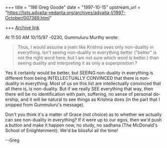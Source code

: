 +++
title = "186 Greg Goode"
date = "1997-10-15"
upstream_url = "https://lists.advaita-vedanta.org/archives/advaita-l/1997-October/007389.html"

+++
[Archive link](https://lists.advaita-vedanta.org/archives/advaita-l/1997-October/007389.html)

At 11:50 AM 10/15/97 -0230, Gummuluru Murthy wrote:

>Thus, I would assume a jnani like Krishna sees only non-duality in
>everything. Isn't seeing non-duality in everything better ("better" is
>not the right word here, but I am not sure which word is better.) than
>seeing duality and interpreting it as only a superposition ?

Yes it certainly would be better, but SEEING non-duality in everything is
different from being INTELLECTUALLY CONVINCED that there is non-duality in
everything.  Most of us on this list are intellectually convinced that all
there is, is non-duality.  But if we really SEE everything that way, then
there will be no identification with pain, suffering, no sense of personal
do-ership, and it will be natural to see things as Krishna does (in the
part that I snipped from Gummuluru's message).

Don't you think it's a matter of Grace (not choice) as to whether we
actually can see non-duality in everything?  If it were up to our egos,
then we'd push a button and make it happen now, no study, no sadhana (The
McDonald's School of Enlightenment).  We'd be blissful all the time!

--Greg

